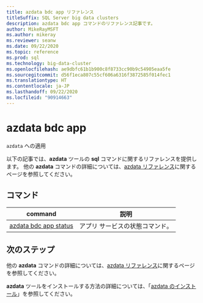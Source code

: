 ```yaml
---
title: azdata bdc app リファレンス
titleSuffix: SQL Server big data clusters
description: azdata bdc app コマンドのリファレンス記事です。
author: MikeRayMSFT
ms.author: mikeray
ms.reviewer: seanw
ms.date: 09/22/2020
ms.topic: reference
ms.prod: sql
ms.technology: big-data-cluster
ms.openlocfilehash: ae9dbfc61b1b900c8f8733cc90b9c54905eaa5fe
ms.sourcegitcommit: d56f1eca807c55cf606a6316f3872585f014fec1
ms.translationtype: HT
ms.contentlocale: ja-JP
ms.lasthandoff: 09/22/2020
ms.locfileid: "90914663"
---
```

# <a name="azdata-bdc-app"></a>azdata bdc app

`azdata` への適用

以下の記事では、**azdata** ツールの **sql** コマンドに関するリファレンスを提供します。 他の **azdata** コマンドの詳細については、[azdata リファレンス](reference-azdata.md)に関するページを参照してください。

## <a name="commands"></a>コマンド

|command|説明|
| --- | --- |
[azdata bdc app status](reference-azdata-bdc-app-status.md) | アプリ サービスの状態コマンド。

## <a name="next-steps"></a>次のステップ

他の **azdata** コマンドの詳細については、[azdata リファレンス](reference-azdata.md)に関するページを参照してください。 

**azdata** ツールをインストールする方法の詳細については、「[azdata のインストール](..\install\deploy-install-azdata.md)」を参照してください。

